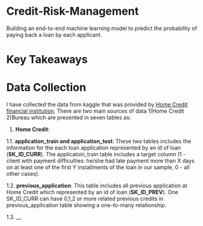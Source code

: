 # Credit-Risk-Management
Building an end-to-end machine learning model to predict the probability of paying back a loan by each applicant.

# Key Takeaways

# Data Collection
I have collected the data from kaggle that was provided by [Home Credit financial institution]( https://www.kaggle.com/c/home-credit-default-risk/data).
There are two main sources of data 1)Home Credit 2)Bureau which are presented in seven tables as:
1. __Home Credit__:

1.1. __application_train and application_test__: These two tables includes the information for the each loan application represented by an id of loan (__SK_ID_CURR__).
The applicatoin_train table includes a target column (1 - client with payment difficulties: he/she had late payment more than X days on at least one of the first Y installments of the loan in our sample, 0 - all other cases). 

1.2. __previous_application__: This table includes all previous application at Home Credit which represented by an id of loan (__SK_ID_PREV__). One SK_ID_CURR can have 0,1,2 or more related previous credits in previous_application table showing a one-to-many relationship.

1.3. __



